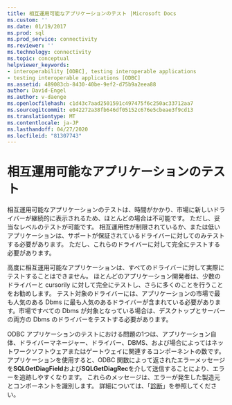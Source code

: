 ```yaml
---
title: 相互運用可能なアプリケーションのテスト |Microsoft Docs
ms.custom: ''
ms.date: 01/19/2017
ms.prod: sql
ms.prod_service: connectivity
ms.reviewer: ''
ms.technology: connectivity
ms.topic: conceptual
helpviewer_keywords:
- interoperability [ODBC], testing interoperable applications
- testing interoperable applications [ODBC]
ms.assetid: 489083cb-8430-40be-9ef2-d75b9a2eea88
author: David-Engel
ms.author: v-daenge
ms.openlocfilehash: c1d43c7aad2501591c497475f6c250ac33712aa7
ms.sourcegitcommit: e042272a38fb646df05152c676e5cbeae3f9cd13
ms.translationtype: MT
ms.contentlocale: ja-JP
ms.lasthandoff: 04/27/2020
ms.locfileid: "81307743"
---
```

# <a name="testing-interoperable-applications"></a>相互運用可能なアプリケーションのテスト
相互運用可能なアプリケーションのテストは、時間がかかり、市場に新しいドライバーが継続的に表示されるため、ほとんどの場合は不可能です。 ただし、妥当なレベルのテストが可能です。 相互運用性が制限されているか、または低いアプリケーションは、サポートが保証されているドライバーに対してのみテストする必要があります。 ただし、これらのドライバーに対して完全にテストする必要があります。  
  
 高度に相互運用可能なアプリケーションは、すべてのドライバーに対して実際にテストすることはできません。 ほとんどのアプリケーション開発者は、少数のドライバーと cursorily に対して完全にテストし、さらに多くのことを行うことをお勧めします。 テスト対象のドライバーには、アプリケーションの市場で最も人気のある Dbms に最も人気のあるドライバーが含まれている必要があります。市場ですべての Dbms が対象となっている場合は、デスクトップとサーバーの両方の Dbms のドライバーをテストする必要があります。  
  
 ODBC アプリケーションのテストにおける問題の1つは、アプリケーション自体、ドライバーマネージャー、ドライバー、DBMS、および場合によってはネットワークソフトウェアまたはゲートウェイに関連するコンポーネントの数です。 アプリケーションを使用すると、ODBC 関数によって返されたエラーメッセージを**SQLGetDiagField**および**SQLGetDiagRec**を介して送信することにより、エラーを追跡しやすくなります。 これらのメッセージは、エラーが発生した製造元とコンポーネントを識別します。 詳細については、「[診断](../../../odbc/reference/develop-app/diagnostics.md)」を参照してください。
